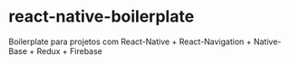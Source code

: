 # react-native-boilerplate
Boilerplate para projetos com React-Native + React-Navigation + Native-Base + Redux + Firebase
